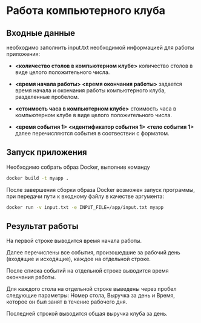 # Работа компьютерного клуба

## Входные данные

необходимо заполнить input.txt необходимой информацией для работы приложения:
- **<количество столов в компьютерном клубе>** количество столов в виде целого положительного числа.

- **<время начала работы> <время окончания работы>** задается время начала и окончания работы компьютерного клуба, разделенные пробелом.

- **<стоимость часа в компьютерном клубе>** стоимость часа в компьютерном клубе в виде целого положительного числа.

- **<время события 1> <идентификатор события 1> <тело события 1>** далее перечисляются события в соотвествии с форматом.

## Запуск приложения

Необходимо собрать образ Docker, выполнив команду

```sh
docker build -t myapp .
```
После завершения сборки образа Docker возможен запуск программы, при передачи пути к входному файлу в качестве аргумента:
```sh
docker run -v input.txt -e INPUT_FILE=/app/input.txt myapp
```

## Результат работы

На первой строке выводится время начала работы.

Далее перечислены все события, произошедшие за рабочий день (входящие и исходящие), каждое на отдельной строке.

После списка событий на отдельной строке выводится время окончания работы.

Для каждого стола на отдельной строке выведены через пробел следующие параметры: Номер стола, Выручка за день и Время, которое он был занят в течение рабочего дня.

Последней строкой выводится общая выручка клуба за день.

